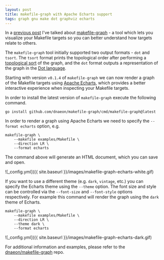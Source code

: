```yaml
---
layout: post
title: makefile-graph with Apache Echarts support
tags: graph gnu make dot graphviz echarts
---
```


In a [previous post](https://dnaeon.github.io/makefile-graph/) I've talked about
[makefile-graph](https://github.com/dnaeon/makefile) - a tool which lets you
visualize your Makefile targets so you can better understand how targets relate
to others.

The `makefile-graph` tool initially supported two output formats - `dot` and
`tsort`. The `tsort` format prints the topological order after performing a
[topological sort](https://en.wikipedia.org/wiki/Topological_sorting) of the
graph, and the `dot` format outputs a representation of the graph in the [Dot
language](https://graphviz.org/doc/info/lang.html).

Starting with version `v0.1.4` of `makefile-graph` we can now render a graph of
the Makefile targets using [Apache
Echarts](https://echarts.apache.org/en/index.html), which provides a better
interactive experience when inspecting your Makefile targets.

In order to install the latest version of `makefile-graph` execute the following
command.

``` shell
go install github.com/dnaeon/makefile-graph/cmd/makefile-graph@latest
```

In order to render a graph using Apache Echarts we need to specify the `--format
echarts` option, e.g.

``` shell
makefile-graph \
    --makefile examples/Makefile \
    --direction LR \
    --format echarts
```

The command above will generate an HTML document, which you can save and open.

![_config.yml]({{ site.baseurl }}/images/makefile-graph-echarts-white.gif)

If you want to use a different theme (e.g. `dark`, `vintage`, etc.) you can
specify the Echarts theme using the `--theme` option. The font size and style
can be controlled via the `--font-size` and `--font-style` options
respectively. For example this command will render the graph using the `dark`
theme of Echarts.

``` shell
makefile-graph \
    --makefile examples/Makefile \
    --direction LR \
    --theme dark \
    --format echarts
```

![_config.yml]({{ site.baseurl }}/images/makefile-graph-echarts-dark.gif)

For additional information and examples, please refer to the
[dnaeon/makefile-graph](https://github.com/dnaeon/makefile-graph) repo.
